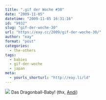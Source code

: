 ```yaml
---
title: ".gif der Woche #30"
date: "2009-11-05"
datetime: "2009-11-05 16:31:16"
id: "9932"
slug: "gif-der-woche-30"
url: "https://eay.cc/2009/gif-der-woche-30/"
author: "eay"
format: "post"
categories:
  - the-others
tags:
  - babies
  - gif-der-woche
  - japan
meta:
  - yourls_shorturl: "http://eay.li/ld"
---
```


![](https://eay.cc/uploads/2009/powerbaby.gif) Das Dragonball-Baby! (thx, [Andi](http://www.andisblog.de/))
